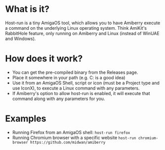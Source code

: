 # What is it?
Host-run is a tiny AmigaOS tool, which allows you to have Amiberry execute a command on the underlying Linux operating system. Think AmiKit's RabbitHole feature, only running on Amiberry and Linux (instead of WinUAE and Windows).

# How does it work?
* You can get the pre-compiled binary from the Releases page.
* Place it somewhere in your path (e.g. C: is a good idea)
* Use it from an AmigaOS Shell, script or icon (must be a Project type and use IconX), to execute a Linux command with any parameters.
* If Amiberry's option to allow host-run is enabled, it will execute that command along with any parameters for you.

# Examples
* Running Firefox from an AmigaOS shell: `host-run firefox`
* Running Chromium browser with a specific website `host-run chromium-browser https://github.com/midwan/amiberry`
